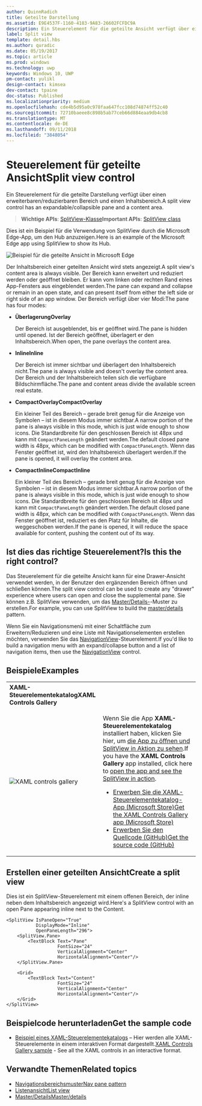 ```yaml
---
author: QuinnRadich
title: Geteilte Darstellung
ms.assetid: E9E4537F-1160-4183-9A83-26602FCFDC9A
description: Ein Steuerelement für die geteilte Ansicht verfügt über einen erweiterbaren/reduzierbaren Bereich und einen Inhaltsbereich.
label: Split view
template: detail.hbs
ms.author: quradic
ms.date: 05/19/2017
ms.topic: article
ms.prod: windows
ms.technology: uwp
keywords: Windows 10, UWP
pm-contact: yulikl
design-contact: kimsea
dev-contact: tpaine
doc-status: Published
ms.localizationpriority: medium
ms.openlocfilehash: cde4b5d95a0c978faa647fcc108d74874ff52c40
ms.sourcegitcommit: 72710baeee8c898b5ab77ceb66d884eaa9db4cb8
ms.translationtype: MT
ms.contentlocale: de-DE
ms.lasthandoff: 09/11/2018
ms.locfileid: "3848054"
---
```

# <a name="split-view-control"></a><span data-ttu-id="50bbe-104">Steuerelement für geteilte Ansicht</span><span class="sxs-lookup"><span data-stu-id="50bbe-104">Split view control</span></span>

<span data-ttu-id="50bbe-105">Ein Steuerelement für die geteilte Darstellung verfügt über einen erweiterbaren/reduzierbaren Bereich und einen Inhaltsbereich.</span><span class="sxs-lookup"><span data-stu-id="50bbe-105">A split view control has an expandable/collapsible pane and a content area.</span></span>

> <span data-ttu-id="50bbe-106">**Wichtige APIs**: [SplitView-Klasse](https://msdn.microsoft.com/library/windows/apps/dn864360)</span><span class="sxs-lookup"><span data-stu-id="50bbe-106">**Important APIs**: [SplitView class](https://msdn.microsoft.com/library/windows/apps/dn864360)</span></span>

<span data-ttu-id="50bbe-107">Dies ist ein Beispiel für die Verwendung von SplitView durch die Microsoft Edge-App, um den Hub anzuzeigen.</span><span class="sxs-lookup"><span data-stu-id="50bbe-107">Here is an example of the Microsoft Edge app using SplitView to show its Hub.</span></span>

![Beispiel für die geteilte Ansicht in Microsoft Edge](images/split_view_Edge.png)


 <span data-ttu-id="50bbe-109">Der Inhaltsbereich einer geteilten Ansicht wird stets angezeigt.</span><span class="sxs-lookup"><span data-stu-id="50bbe-109">A split view's content area is always visible.</span></span> <span data-ttu-id="50bbe-110">Der Bereich kann erweitert und reduziert werden oder geöffnet bleiben. Er kann vom linken oder rechten Rand eines App-Fensters aus eingeblendet werden.</span><span class="sxs-lookup"><span data-stu-id="50bbe-110">The pane can expand and collapse or remain in an open state, and can present itself from either the left side or right side of an app window.</span></span> <span data-ttu-id="50bbe-111">Der Bereich verfügt über vier Modi:</span><span class="sxs-lookup"><span data-stu-id="50bbe-111">The pane has four modes:</span></span>

-   **<span data-ttu-id="50bbe-112">Überlagerung</span><span class="sxs-lookup"><span data-stu-id="50bbe-112">Overlay</span></span>**

    <span data-ttu-id="50bbe-113">Der Bereich ist ausgeblendet, bis er geöffnet wird.</span><span class="sxs-lookup"><span data-stu-id="50bbe-113">The pane is hidden until opened.</span></span> <span data-ttu-id="50bbe-114">Ist der Bereich geöffnet, überlagert er den Inhaltsbereich.</span><span class="sxs-lookup"><span data-stu-id="50bbe-114">When open, the pane overlays the content area.</span></span>

-   **<span data-ttu-id="50bbe-115">Inline</span><span class="sxs-lookup"><span data-stu-id="50bbe-115">Inline</span></span>**

    <span data-ttu-id="50bbe-116">Der Bereich ist immer sichtbar und überlagert den Inhaltsbereich nicht.</span><span class="sxs-lookup"><span data-stu-id="50bbe-116">The pane is always visible and doesn't overlay the content area.</span></span> <span data-ttu-id="50bbe-117">Der Bereich und der Inhaltsbereich teilen sich die verfügbare Bildschirmfläche.</span><span class="sxs-lookup"><span data-stu-id="50bbe-117">The pane and content areas divide the available screen real estate.</span></span>

-   **<span data-ttu-id="50bbe-118">CompactOverlay</span><span class="sxs-lookup"><span data-stu-id="50bbe-118">CompactOverlay</span></span>**

    <span data-ttu-id="50bbe-119">Ein kleiner Teil des Bereich – gerade breit genug für die Anzeige von Symbolen – ist in diesem Modus immer sichtbar.</span><span class="sxs-lookup"><span data-stu-id="50bbe-119">A narrow portion of the pane is always visible in this mode, which is just wide enough to show icons.</span></span> <span data-ttu-id="50bbe-120">Die Standardbreite für den geschlossen Bereich ist 48px und kann mit `CompactPaneLength` geändert werden.</span><span class="sxs-lookup"><span data-stu-id="50bbe-120">The default closed pane width is 48px, which can be modified with `CompactPaneLength`.</span></span> <span data-ttu-id="50bbe-121">Wenn das Fenster geöffnet ist, wird den Inhaltsbereich überlagert werden.</span><span class="sxs-lookup"><span data-stu-id="50bbe-121">If the pane is opened, it will overlay the content area.</span></span>

-   **<span data-ttu-id="50bbe-122">CompactInline</span><span class="sxs-lookup"><span data-stu-id="50bbe-122">CompactInline</span></span>**

    <span data-ttu-id="50bbe-123">Ein kleiner Teil des Bereich – gerade breit genug für die Anzeige von Symbolen – ist in diesem Modus immer sichtbar.</span><span class="sxs-lookup"><span data-stu-id="50bbe-123">A narrow portion of the pane is always visible in this mode, which is just wide enough to show icons.</span></span> <span data-ttu-id="50bbe-124">Die Standardbreite für den geschlossen Bereich ist 48px und kann mit `CompactPaneLength` geändert werden.</span><span class="sxs-lookup"><span data-stu-id="50bbe-124">The default closed pane width is 48px, which can be modified with `CompactPaneLength`.</span></span> <span data-ttu-id="50bbe-125">Wenn das Fenster geöffnet ist, reduziert es den Platz für Inhalte, die weggeschoben werden.</span><span class="sxs-lookup"><span data-stu-id="50bbe-125">If the pane is opened, it will reduce the space available for content, pushing the content out of its way.</span></span>

## <a name="is-this-the-right-control"></a><span data-ttu-id="50bbe-126">Ist dies das richtige Steuerelement?</span><span class="sxs-lookup"><span data-stu-id="50bbe-126">Is this the right control?</span></span>

<span data-ttu-id="50bbe-127">Das Steuerelement für die geteilte Ansicht kann für eine Drawer-Ansicht verwendet werden, in der Benutzer den ergänzenden Bereich öffnen und schließen können.</span><span class="sxs-lookup"><span data-stu-id="50bbe-127">The split view control can be used to create any "drawer" experience where users can open and close the supplemental pane.</span></span> <span data-ttu-id="50bbe-128">Sie können z.B. SplitView verwenden, um das [Master/Details-](master-details.md)-Muster zu erstellen.</span><span class="sxs-lookup"><span data-stu-id="50bbe-128">For example, you can use SplitView to build the [master/details](master-details.md) pattern.</span></span>

<span data-ttu-id="50bbe-129">Wenn Sie ein Navigationsmenü mit einer Schaltfläche zum Erweitern/Reduzieren und eine Liste mit Navigationselementen erstellen möchten, verwenden Sie das [NavigationView](navigationview.md)-Steuerelement.</span><span class="sxs-lookup"><span data-stu-id="50bbe-129">If you'd like to build a navigation menu with an expand/collapse button and a list of navigation items, then use the [NavigationView](navigationview.md) control.</span></span>

## <a name="examples"></a><span data-ttu-id="50bbe-130">Beispiele</span><span class="sxs-lookup"><span data-stu-id="50bbe-130">Examples</span></span>

<table>
<th align="left"><span data-ttu-id="50bbe-131">XAML-Steuerelementekatalog</span><span class="sxs-lookup"><span data-stu-id="50bbe-131">XAML Controls Gallery</span></span><th>
<tr>
<td><img src="images/xaml-controls-gallery-sm.png" alt="XAML controls gallery"></img></td>
<td>
    <p><span data-ttu-id="50bbe-132">Wenn Sie die App <strong style="font-weight: semi-bold">XAML-Steuerelementekatalog</strong> installiert haben, klicken Sie hier, um <a href="xamlcontrolsgallery:/item/SplitView">die App zu öffnen und SplitView in Aktion zu sehen</a>.</span><span class="sxs-lookup"><span data-stu-id="50bbe-132">If you have the <strong style="font-weight: semi-bold">XAML Controls Gallery</strong> app installed, click here to <a href="xamlcontrolsgallery:/item/SplitView">open the app and see the SplitView in action</a>.</span></span></p>
    <ul>
    <li><a href="https://www.microsoft.com/store/productId/9MSVH128X2ZT"><span data-ttu-id="50bbe-133">Erwerben Sie die XAML-Steuerelementekatalog-App (Microsoft Store)</span><span class="sxs-lookup"><span data-stu-id="50bbe-133">Get the XAML Controls Gallery app (Microsoft Store)</span></span></a></li>
    <li><a href="https://github.com/Microsoft/Windows-universal-samples/tree/master/Samples/XamlUIBasics"><span data-ttu-id="50bbe-134">Erwerben Sie den Quellcode (GitHub)</span><span class="sxs-lookup"><span data-stu-id="50bbe-134">Get the source code (GitHub)</span></span></a></li>
    </ul>
</td>
</tr>
</table>

## <a name="create-a-split-view"></a><span data-ttu-id="50bbe-135">Erstellen einer geteilten Ansicht</span><span class="sxs-lookup"><span data-stu-id="50bbe-135">Create a split view</span></span>

<span data-ttu-id="50bbe-136">Dies ist ein SplitView-Steuerelement mit einem offenen Bereich, der inline neben dem Inhaltsbereich angezeigt wird.</span><span class="sxs-lookup"><span data-stu-id="50bbe-136">Here's a SplitView control with an open Pane appearing inline next to the Content.</span></span>
```xaml
<SplitView IsPaneOpen="True"
           DisplayMode="Inline"
           OpenPaneLength="296">
    <SplitView.Pane>
        <TextBlock Text="Pane"
                   FontSize="24"
                   VerticalAlignment="Center"
                   HorizontalAlignment="Center"/>
    </SplitView.Pane>

    <Grid>
        <TextBlock Text="Content"
                   FontSize="24"
                   VerticalAlignment="Center"
                   HorizontalAlignment="Center"/>
    </Grid>
</SplitView>
```

## <a name="get-the-sample-code"></a><span data-ttu-id="50bbe-137">Beispielcode herunterladen</span><span class="sxs-lookup"><span data-stu-id="50bbe-137">Get the sample code</span></span>

- <span data-ttu-id="50bbe-138">[Beispiel eines XAML-Steuerelementekatalogs](https://github.com/Microsoft/Windows-universal-samples/tree/master/Samples/XamlUIBasics) – Hier werden alle XAML-Steuerelemente in einem interaktiven Format dargestellt.</span><span class="sxs-lookup"><span data-stu-id="50bbe-138">[XAML Controls Gallery sample](https://github.com/Microsoft/Windows-universal-samples/tree/master/Samples/XamlUIBasics) - See all the XAML controls in an interactive format.</span></span>

## <a name="related-topics"></a><span data-ttu-id="50bbe-139">Verwandte Themen</span><span class="sxs-lookup"><span data-stu-id="50bbe-139">Related topics</span></span>
- [<span data-ttu-id="50bbe-140">Navigationsbereichsmuster</span><span class="sxs-lookup"><span data-stu-id="50bbe-140">Nav pane pattern</span></span>](navigationview.md)
- [<span data-ttu-id="50bbe-141">Listenansicht</span><span class="sxs-lookup"><span data-stu-id="50bbe-141">List view</span></span>](lists.md)
- [<span data-ttu-id="50bbe-142">Master/Details</span><span class="sxs-lookup"><span data-stu-id="50bbe-142">Master/details</span></span>](master-details.md)